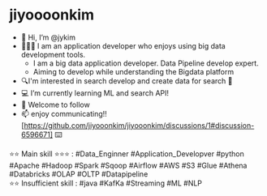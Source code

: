 # jiyoooonkim
- 👋 Hi, I’m @jykim
- 👩🏻‍💻 I am an application developer who enjoys using big data development tools.
  - I am a big data application developer. Data Pipeline develop expert.
  - Aiming to develop while understanding the Bigdata platform
- 🔍I'm interested in search develop and create data for search 🔎
- 💻 I’m currently learning ML and search API!
- 📡 Welcome to follow
- 📫 enjoy communicating!![https://github.com/jiyooonkim/jiyooonkim/discussions/1#discussion-6596671] ⌨️      

  
⭐️⭐️ Main skill ⭐️⭐️⭐️ : #Data_Enginner #Application_Developver #python #Apache #Hadoop #Spark #Sqoop #Airflow #AWS #S3 #Glue #Athena #Databricks #OLAP #OLTP #Datapipeline           
⭐️⭐️ Insufficient skill : #java #KafKa #Streaming #ML #NLP 

<!---
jykim9234/jykim9234 is a ✨ special ✨ repository because its `README.md` (this file) appears on your GitHub profile.
You can click the Preview link to take a look at your changes.
--->
